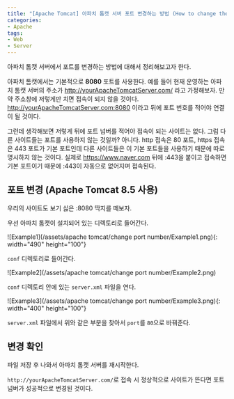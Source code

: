 ```yaml
---
title: "[Apache Tomcat] 아파치 톰캣 서버 포트 변경하는 방법 (How to change the port number)"
categories:
- Apache
tags:
- Web
- Server
---
```


아파치 톰캣 서버에서 포트를 변경하는 방법에 대해서 정리해보고자 한다. 

아파치 톰캣에서는 기본적으로 **8080** 포트를 사용한다. 예를 들어 현재 운영하는 아파치 톰캣 서버의 주소가 http://yourApacheTomcatServer.com/ 라고 가정해보자. 만약 주소창에 저렇게만 치면 접속이 되지 않을 것이다. http://yourApacheTomcatServer.com:8080 이라고 뒤에 포트 번호를 적어야 연결이 될 것이다.

그런데 생각해보면 저렇게 뒤에 포트 넘버를 적어야 접속이 되는 사이트는 없다. 그럼 다른 사이트들는 포트를 사용하지 않는 것일까? 아니다. http 접속은 80 포트, https 접속은 443 포트가 기본 포트인데 다른 사이트들은 이 기본 포트들을 사용하기 때문에 따로 명시하지 않는 것이다. 실제로 https://www.naver.com 뒤에 :443을 붙이고 접속하면 기본 포트이기 때문에 :443이 자동으로 없어지며 접속된다.

## 포트 변경 (Apache Tomcat 8.5 사용)

우리의 사이트도 보기 싫은 :8080 딱지를 떼보자.

우선 아파치 톰캣이 설치되어 있는 디렉토리로 들어간다.

![Example1](/assets/apache tomcat/change port number/Example1.png){: width="490" height="100"}

`conf` 디렉토리로 들어간다.

![Example2](/assets/apache tomcat/change port number/Example2.png)

`conf` 디렉토리 안에 있는 `server.xml` 파일을 연다.

![Example3](/assets/apache tomcat/change port number/Example3.png){: width="400" height="100"}

 `server.xml` 파일에서 위와 같은 부분을 찾아서 `port`를 `80`으로 바꿔준다.

## 변경 확인

파일 저장 후 나와서 아파치 톰캣 서버를 재시작한다.

`http://yourApacheTomcatServer.com/`로 접속 시 정상적으로 사이트가 뜬다면 포트 넘버가 성공적으로 변경된 것이다.
